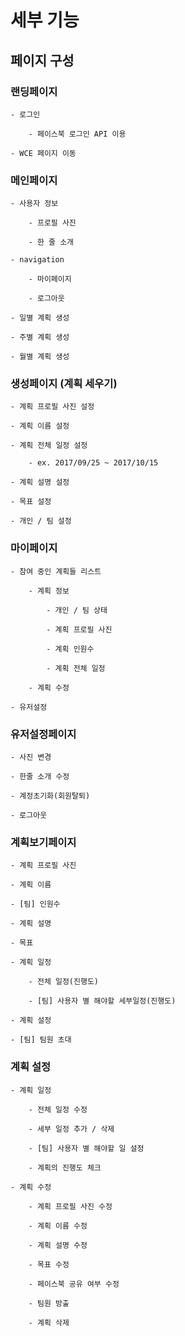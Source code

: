 # 세부 기능


## 페이지 구성


### 랜딩페이지

    - 로그인

        - 페이스북 로그인 API 이용

    - WCE 페이지 이동

### 메인페이지

    - 사용자 정보

        - 프로필 사진

        - 한 줄 소개
        
    - navigation

        - 마이페이지

        - 로그아웃

    - 일별 계획 생성

    - 주별 계획 생성

    - 월별 계획 생성

### 생성페이지 (계획 세우기)

    - 계획 프로필 사진 설정

    - 계획 이름 설정

    - 계획 전체 일정 설정

        - ex. 2017/09/25 ~ 2017/10/15
        
    - 계획 설명 설정

    - 목표 설정

    - 개인 / 팀 설정

### 마이페이지

    - 참여 중인 계획들 리스트
    
        - 계획 정보
        
            - 개인 / 팀 상태

            - 계획 프로필 사진
            
            - 계획 인원수
            
            - 계획 전체 일정
            
        - 계획 수정
        
    - 유저설정
    
### 유저설정페이지

    - 사진 변경
    
    - 한줄 소개 수정
    
    - 계정초기화(회원탈퇴)
    
    - 로그아웃

### 계획보기페이지

    - 계획 프로필 사진

    - 계획 이름
    
    - [팀] 인원수

    - 계획 설명

    - 목표
    
    - 계획 일정
    
        - 전체 일정(진행도)
        
        - [팀] 사용자 별 해야할 세부일정(진행도)
    
    - 계획 설정
    
    - [팀] 팀원 초대
        
### 계획 설정
    
    - 계획 일정
    
        - 전체 일정 수정
        
        - 세부 일정 추가 / 삭제

        - [팀] 사용자 별 해야할 일 설정

        - 계획의 진행도 체크
    
    - 계획 수정
    
        - 계획 프로필 사진 수정

        - 계획 이름 수정
        
        - 계획 설명 수정

        - 목표 수정
    
        - 페이스북 공유 여부 수정

        - 팀원 방출

        - 계획 삭제
